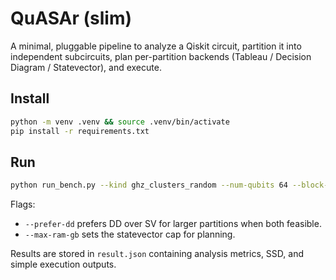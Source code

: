 
# QuASAr (slim)

A minimal, pluggable pipeline to analyze a Qiskit circuit, partition it into independent subcircuits,
plan per-partition backends (Tableau / Decision Diagram / Statevector), and execute.

## Install

```bash
python -m venv .venv && source .venv/bin/activate
pip install -r requirements.txt
```

## Run

```bash
python run_bench.py --kind ghz_clusters_random --num-qubits 64 --block-size 8 --depth 200 --out result.json
```

Flags:
- `--prefer-dd` prefers DD over SV for larger partitions when both feasible.
- `--max-ram-gb` sets the statevector cap for planning.

Results are stored in `result.json` containing analysis metrics, SSD, and simple execution outputs.

